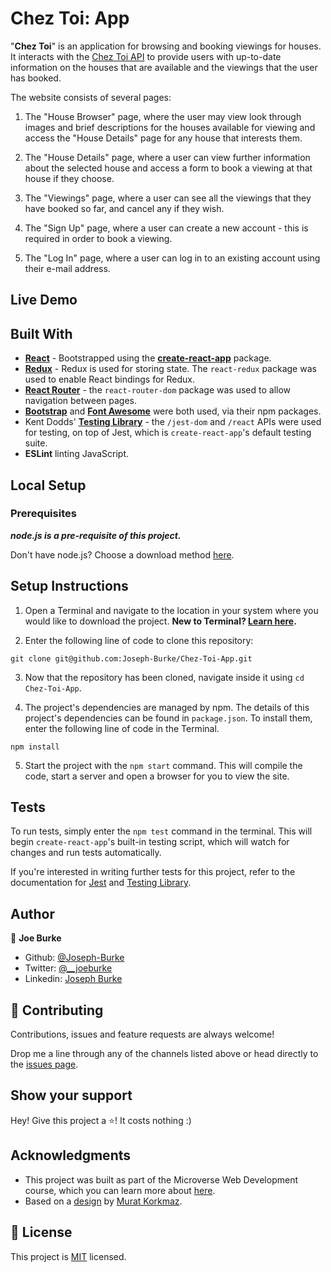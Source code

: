 # Chez Toi: App

"**Chez Toi**" is an application for browsing and booking viewings for houses. It interacts with the [Chez Toi API](https://github.com/Joseph-Burke/Chez-Toi-API) to provide users with up-to-date information on the houses that are available and the viewings that the user has booked.

<!-- ![screenshot](./screenshots/screenshot-main.png)
![screenshot](./screenshots/screenshot-recipe.png) -->

The website consists of several pages:

1) The "House Browser" page, where the user may view look through images and brief descriptions for the houses available for viewing and access the "House Details" page for any house that interests them.

2) The "House Details" page, where a user can view further information about the selected house and access a form to book a viewing at that house if they choose.

3) The "Viewings" page, where a user can see all the viewings that they have booked so far, and cancel any if they wish.

4) The "Sign Up" page, where a user can create a new account - this is required in order to book a viewing.

5) The "Log In" page, where a user can log in to an existing account using their e-mail address.

## Live Demo

<!-- To jump right into the project, visit the [Live Demo](https://eats-shoots-leaves.herokuapp.com/), deployed on Heroku. -->

## Built With

- **[React](https://reactjs.org/)** - Bootstrapped using the [**create-react-app**](https://www.npmjs.com/package/create-react-app) package.
- **[Redux](https://redux.js.org/)** - Redux is used for storing state. The `react-redux` package was used to enable React bindings for Redux.
- **[React Router](https://reactrouter.com/)** - the `react-router-dom` package was used to allow navigation between pages.
- **[Bootstrap](https://getbootstrap.com/)** and **[Font Awesome](https://fontawesome.com/)** were both used, via their npm packages.
- Kent Dodds' **[Testing Library](https://testing-library.com/)** - the `/jest-dom` and `/react` APIs were used for testing, on top of Jest, which is `create-react-app`'s default testing suite.
- **ESLint** <!-- and **Stylelint** for --> linting JavaScript<!-- and CSS respectively-->.

## Local Setup

### Prerequisites

_**node.js is a pre-requisite of this project.**_

Don't have node.js? Choose a download method [here](https://nodejs.org/en/download/).

## Setup Instructions

1. Open a Terminal and navigate to the location in your system where you would like to download the project. **New to Terminal? [Learn here](https://www.freecodecamp.org/news/conquering-the-command-line-f85f5e46c07c/).**

2. Enter the following line of code to clone this repository:

`git clone git@github.com:Joseph-Burke/Chez-Toi-App.git`

3. Now that the repository has been cloned, navigate inside it using `cd Chez-Toi-App`.

4. The project's dependencies are managed by npm. The details of this project's dependencies can be found in `package.json`. To install them, enter the following line of code in the Terminal.

`npm install`

5. Start the project with the `npm start` command. This will compile the code, start a server and open a browser for you to view the site.

## Tests

To run tests, simply enter the `npm test` command in the terminal. This will begin `create-react-app`'s built-in testing script, which will watch for changes and run tests automatically.

If you're interested in writing further tests for this project, refer to the documentation for [Jest](https://jestjs.io/docs/en/getting-started) and [Testing Library](https://testing-library.com/).

## Author

👤 **Joe Burke**

- Github: [@Joseph-Burke](https://github.com/Joseph-Burke)
- Twitter: [@__joeburke](https://twitter.com/__joeburke)
- Linkedin: [Joseph Burke](https://www.linkedin.com/in/--joeburke/)

## 🤝 Contributing

Contributions, issues and feature requests are always welcome!

Drop me a line through any of the channels listed above or head directly to the [issues page](issues/).

## Show your support

Hey! Give this project a ⭐️! It costs nothing :)

## Acknowledgments

- This project was built as part of the Microverse Web Development course, which you can learn more about [here](https://www.microverse.org/).
- Based on a [design](https://www.behance.net/gallery/26425031/Vespa-Responsive-Redesign) by [Murat Korkmaz](https://www.behance.net/muratk).

## 📝 License

This project is [MIT](lic.url) licensed.

